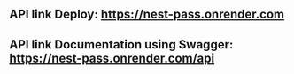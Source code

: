 
## API link Deploy: https://nest-pass.onrender.com

## API link Documentation using Swagger: https://nest-pass.onrender.com/api
